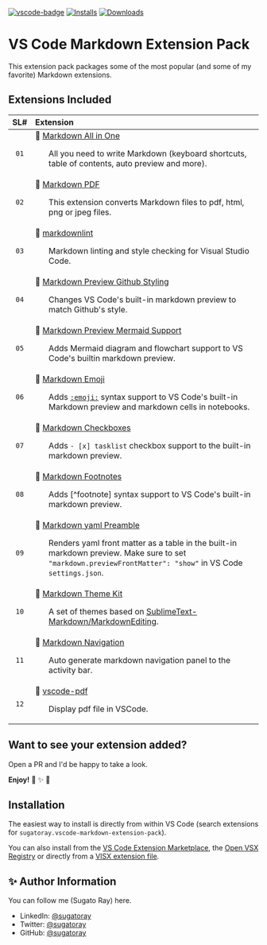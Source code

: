 
<!-- markdownlint-disable MD041 -->
[![vscode-badge][#vsce-svg-url-version]][#vsce-marketplace-url]
[![Installs][#vsce-svg-url-installs]][#vsce-marketplace-url] 
[![Downloads][#vsce-svg-url-downloads]][#vsce-marketplace-url]

[#vsce-svg-url-version]: https://vsmarketplacebadge.apphb.com/version/sugatoray.vscode-markdown-extension-pack.svg
[#vsce-svg-url-installs]: https://vsmarketplacebadge.apphb.com/installs/sugatoray.vscode-markdown-extension-pack.svg
[#vsce-svg-url-downloads]: https://vsmarketplacebadge.apphb.com/downloads/sugatoray.vscode-markdown-extension-pack.svg
[#vsce-marketplace-url]: https://marketplace.visualstudio.com/items?itemName=sugatoray.vscode-markdown-extension-pack
<!-- markdownlint-enable MD041 -->

# VS Code Markdown Extension Pack

This extension pack packages some of the most popular (and some of my favorite) Markdown extensions.

## Extensions Included

| SL# | Extension |
|:---:|:---|
| `01` | 🎁 [Markdown All in One](https://marketplace.visualstudio.com/items?itemName=yzhang.markdown-all-in-one) <br/> <p><ul> All you need to write Markdown (keyboard shortcuts, table of contents, auto preview and more). </ul></p> |
| `02` | 🎁 [Markdown PDF](https://marketplace.visualstudio.com/items?itemName=yzane.markdown-pdf) <br/> <p><ul> This extension converts Markdown files to pdf, html, png or jpeg files. </ul></p> |
| `03` | 🎁 [markdownlint](https://marketplace.visualstudio.com/items?itemName=DavidAnson.vscode-markdownlint) <br/> <p><ul> Markdown linting and style checking for Visual Studio Code. </ul></p> |
| `04` | 🎁 [Markdown Preview Github Styling](https://marketplace.visualstudio.com/items?itemName=bierner.markdown-preview-github-styles) <br/> <p><ul> Changes VS Code's built-in markdown preview to match Github's style. </ul></p> |
| `05` | 🎁 [Markdown Preview Mermaid Support](https://marketplace.visualstudio.com/items?itemName=bierner.markdown-mermaid) <br/> <p><ul> Adds Mermaid diagram and flowchart support to VS Code's builtin markdown preview. </ul></p> |
| `06` | 🎁 [Markdown Emoji](https://marketplace.visualstudio.com/items?itemName=bierner.markdown-emoji) <br/> <p><ul> Adds [`:emoji:`](https://www.webpagefx.com/tools/emoji-cheat-sheet/) syntax support to VS Code's built-in Markdown preview and markdown cells in notebooks. </ul></p> |
| `07` | 🎁 [Markdown Checkboxes](https://marketplace.visualstudio.com/items?itemName=bierner.markdown-checkbox) <br/> <p><ul> Adds `- [x] tasklist` checkbox support to the built-in markdown preview. </ul></p> |
| `08` | 🎁 [Markdown Footnotes](https://marketplace.visualstudio.com/items?itemName=bierner.markdown-footnotes) <br/> <p><ul> Adds [^footnote] syntax support to VS Code's built-in markdown preview. </ul></p> |
| `09` | 🎁 [Markdown yaml Preamble](https://marketplace.visualstudio.com/items?itemName=bierner.markdown-yaml-preamble) <br/> <p><ul> Renders yaml front matter as a table in the built-in markdown preview. Make sure to set `"markdown.previewFrontMatter": "show"` in VS Code `settings.json`.</ul></p> |
| `10` | 🎁 [Markdown Theme Kit](https://marketplace.visualstudio.com/items?itemName=ms-vscode.Theme-MarkdownKit) <br/> <p><ul> A set of themes based on [SublimeText-Markdown/MarkdownEditing](https://github.com/SublimeText-Markdown/MarkdownEditing). </ul></p> |
| `11` | 🎁 [Markdown Navigation](https://marketplace.visualstudio.com/items?itemName=AlanWalk.markdown-navigation) <br/> <p><ul> Auto generate markdown navigation panel to the activity bar. </ul></p> |
| `12` | 🎁 [vscode-pdf](https://marketplace.visualstudio.com/items?itemName=tomoki1207.pdf) <br/> <p><ul> Display pdf file in VSCode. </ul></p> |

## Want to see your extension added?

Open a PR and I'd be happy to take a look.

**Enjoy!** 🎁 ✨ 🎉

## Installation

The easiest way to install is directly from within VS Code (search extensions for `sugatoray.vscode-markdown-extension-pack`).

You can also install from the [VS Code Extension Marketplace][#vsce-marketplace-url], the [Open VSX Registry][#ovsx-registry] or directly from a [VISX extension file][#vsix-install].

[#ovsx-registry]: https://open-vsx.org/extension/sugatoray/vscode-markdown-extension-pack
[#vsix-install]: https://marketplace.visualstudio.com/items?itemName=sugatoray.vscode-markdown-extension-pack#visx-install

<!---

## List of Emojis Used

- 🎁 : `:gift:`
- ✨ : `:sparkles:`
- 🎉 : `:tada:`

--->

## ✨ Author Information

You can follow me (Sugato Ray) here.

- LinkedIn: [@sugatoray](https://www.linkedin.com/in/sugatoray/)
- Twitter: [@sugatoray](https://twitter.com/sugatoray)
- GitHub: [@sugatoray](https://github.com/sugatoray)
